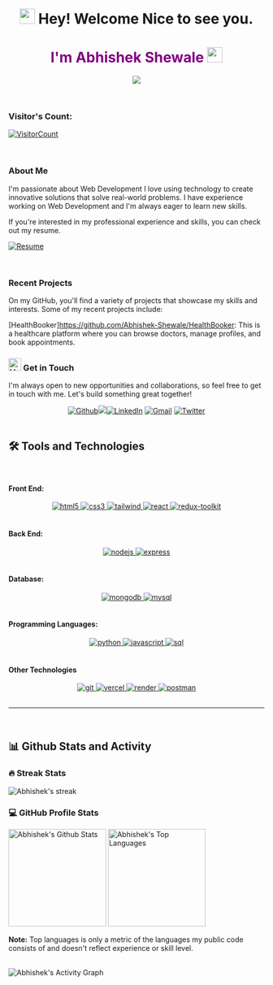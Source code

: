 <h1 align="center">
  <img
    src="https://emojis.slackmojis.com/emojis/images/1643514732/7373/hand_wave.gif?1643514732"
    width="30"
  /> Hey! Welcome Nice to see you.
</h1>
<h1 align="center" style="color:purple;">I'm Abhishek Shewale <img
    src="https://emojis.slackmojis.com/emojis/images/1531849430/4246/blob-sunglasses.gif?1531849430"
    width="30"
  /></h1>

<p align="center">
    <img src="https://readme-typing-svg.demolab.com/?lines=Full-stack%20web%20%20developer;Always%20learning%20new%20things&font=Fira%20Code&center=true&width=440&height=45&color=6495ED&vCenter=true&pause=1000&size=22" />
</p>

<br/>

### Visitor's Count:

<a align="center" href="https://profile-counter.glitch.me/{Abhishek-Shewale}/count.svg">
  
  ![VisitorCount](https://profile-counter.glitch.me/{Abhishek-Shewale}/count.svg)  
</a>

<br/>

### About Me

I'm passionate about Web Development I love using technology to create innovative solutions that solve real-world problems. I have experience working on Web Development and I'm always eager to learn new skills.

If you're interested in my professional experience and skills, you can check out my resume.

[![Resume](https://img.shields.io/badge/Abhishek%20Shewale-RESUME-blue?style=for-the-badge&labelColor=1DA1F2&color=5865f2&logoColor=white)](https://drive.google.com/drive/folders/19toIBZRugbFQdHKzALJbblcVhOpLs2gZ)



<br/>

### Recent Projects

On my GitHub, you'll find a variety of projects that showcase my skills and interests. Some of my recent projects include:


[HealthBooker]<https://github.com/Abhishek-Shewale/HealthBooker>: This is a healthcare platform where you can browse doctors, manage profiles, and book appointments.<br/>

### <img src="https://raw.githubusercontent.com/Tarikul-Islam-Anik/Animated-Fluent-Emojis/master/Emojis/Hand%20gestures/Handshake.png" alt="Handshake" width="25" height="25" /> Get in Touch

I'm always open to new opportunities and collaborations, so feel free to get in touch with me. Let's build something great together!

<div align='center'><a href="https://github.com/Abhishek-Shewale" target="_blank"><img alt="Github" src="https://img.shields.io/badge/GitHub-%2312100E.svg?&style=for-the-badge&logo=Github&logoColor=white" /></a><a href="https://abhishek-shewale-portfolio.vercel.app/"><img src="https://img.shields.io/badge/Portfolio-%235865F2.svg?style=for-the-badge&logo=portfolio&logoColor=white"></a><a href="https://www.linkedin.com/in/abhishekshewale/" target="_blank"><img alt="LinkedIn" src="https://img.shields.io/badge/linkedin-%230077B5.svg?&style=for-the-badge&logo=linkedin&logoColor=white" /></a> <a href="mailto:7.abhi.work@gmail.com" target="_blank"><img alt="Gmail" src="https://img.shields.io/badge/Gmail-D14836?style=for-the-badge&logo=gmail&logoColor=white" /></a> <a href="https://twitter.com/Abhishewale7" target="_blank"><img alt="Twitter" src="https://img.shields.io/badge/twitter-%231DA1F2.svg?&style=for-the-badge&logo=twitter&logoColor=white" /></a>


</div>
<br/>

<h2>🛠️ Tools and Technologies</h2>

<br/>

<h4>Front End:</h4>
<div align="center">
    <a href="https://www.w3.org/html/" target="_blank" rel="noreferrer"> <img src="https://img.shields.io/badge/HTML5-E34F26?style=for-the-badge&logo=html5&logoColor=white" alt="html5"/> </a>
    <a href="https://www.w3schools.com/css/" target="_blank" rel="noreferrer"> <img src="https://img.shields.io/badge/CSS3-1572B6?style=for-the-badge&logo=css3&logoColor=white" alt="css3" /> </a>
    <a href="https://tailwindcss.com/" target="_blank" rel="noreferrer"> <img src="https://img.shields.io/badge/Tailwind_CSS-38B2AC?style=for-the-badge&logo=tailwind-css&logoColor=white" alt="tailwind" /> </a>
    <a href="https://reactjs.org/" target="_blank" rel="noreferrer"> <img src="https://img.shields.io/badge/React-20232A?style=for-the-badge&logo=react&logoColor=white&color=148dff" alt="react" /> </a>
    <a href="https://redux-toolkit.js.org/" target="_blank" rel="noreferrer"> <img src="https://img.shields.io/badge/Redux-593D88?style=for-the-badge&logo=redux&logoColor=white" alt="redux-toolkit" /> </a>
</div>

<br/>

<h4>Back End:</h4>
<div align="center">
    <a href="https://nodejs.org" target="_blank" rel="noreferrer"> <img src="https://img.shields.io/badge/Node.js-8A2BE2?style=for-the-badge&logo=Node.js&color=b3ffb0" alt="nodejs" /> </a>
    <a href="https://expressjs.com" target="_blank" rel="noreferrer"> <img src="https://img.shields.io/badge/Express.js-404D59?style=for-the-badge&color=008712" alt="express"/> </a>
</div>

<br/>

<h4>Database:</h4>
<div align="center">
    <a href="https://www.mongodb.com/" target="_blank" rel="noreferrer"> <img src="https://img.shields.io/badge/MongoDB-4EA94B?style=for-the-badge&logo=mongodb&logoColor=white" alt="mongodb" /> </a>
    <a href="https://www.mysql.com/" target="_blank" rel="noreferrer"> <img src="https://img.shields.io/badge/MySQL-00000F?style=for-the-badge&logo=mysql&logoColor=orange&color=257bc2" alt="mysql" /> </a>
</div>

<br/>

<h4>Programming Languages:</h4>
<div align="center">
    <a href="https://www.python.org" target="_blank">
        <img src="https://img.shields.io/badge/Python-14354C?style=for-the-badge&logo=python&logoColor=white" alt="python" />
    </a>
    <a href="https://developer.mozilla.org/en-US/docs/Web/JavaScript" target="_blank" rel="noreferrer"> <img src="https://img.shields.io/badge/JavaScript-F7DF1E?style=for-the-badge&logo=javascript&logoColor=black" alt="javascript"/> </a>
    <a href="https://www.w3schools.com/sql/" target="_blank" rel="noreferrer"> <img src="https://img.shields.io/badge/SQL-00000F?style=for-the-badge&logo=mysql&logoColor=orange&color=257bc2" alt="sql" /> </a>
</div>

<br/>

<h4>Other Technologies</h4>
<div align="center">
    <a href="https://git-scm.com/" target="_blank" rel="noreferrer"> <img src="https://img.shields.io/badge/git-%23F05033.svg?style=for-the-badge&logo=git&logoColor=white" alt="git" /> </a>
    <a href="https://vercel.com/" target="_blank" rel="noreferrer"> <img src="https://img.shields.io/badge/vercel-%23000000.svg?style=for-the-badge&logo=vercel&logoColor=white" alt="vercel" /> </a><a href="https://render.com/" target="_blank" rel="noreferrer"> <img src="https://img.shields.io/badge/Render-%46E3B7.svg?style=for-the-badge&logo=render&logoColor=white" alt="render" /> </a>
    <a href="https://postman.com" target="_blank" rel="noreferrer"> <img src="https://img.shields.io/badge/Postman-FF6C37?style=for-the-badge&logo=postman&logoColor=white" alt="postman" /> </a>
</div>

<br />
<hr />
<br />


<h2>📊 Github Stats and Activity</h2>

<h3>🔥 Streak Stats</h3>

<p>
    <img title="🔥 Get streak stats for your profile at git.io/streak-stats" alt="Abhishek's streak" src="https://streak-stats.demolab.com/?user=Abhishek-Shewale&theme=monokai-metallian&hide_border=true"/>
</p>

<h3>💻 GitHub Profile Stats</h3>

<img alt="Abhishek's Github Stats" src="https://denvercoder1-github-readme-stats.vercel.app/api/?username=Abhishek-Shewale&show_icons=true&include_all_commits=true&count_private=true&theme=react&hide_border=true&bg_color=1F222E&title_color=F85D7F&icon_color=F8D866" height="192px"/>

<img alt="Abhishek's Top Languages" src="https://denvercoder1-github-readme-stats.vercel.app/api/top-langs/?username=Abhishek-Shewale&langs_count=8&layout=compact&theme=react&hide_border=true&bg_color=1F222E&title_color=F85D7F&icon_color=F8D866&hide=Jupyter%20Notebook,Roff" height="192px"/>

<b>Note:</b> Top languages is only a metric of the languages my public code consists of and doesn't reflect experience or skill level.

<br/>

<img alt="Abhishek's Activity Graph" src="https://github-readme-activity-graph.vercel.app/graph?username=Abhishek-Shewale&bg_color=1f222e&color=f2d364&line=f85d7f&point=fc9867&area=true&hide_border=true" />

<br />
